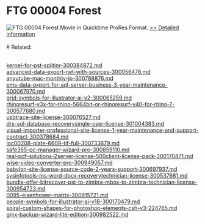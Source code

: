 # FTG 00004 Forest
![FTG 00004 Forest](https://mycommerce.akamaized.net/api/pimages/P300617844/BIG/300617844.JPG)
Movie in Quicktime ProRes Format.
[>> Detailed information](https://secure.shareit.com/shareit/product.html?productid=300617844&affiliateid=200057808)<br/><br/># Related:

<br />[kernel-for-pst-splitinr-300384872.md](https://github.com/downloadplanet/downloadplanet/blob/main/kernel-for-pst-splitinr-300384872.md)<br />[advanced-data-export-net-with-sources-300056476.md](https://github.com/downloadplanet/downloadplanet/blob/main/advanced-data-export-net-with-sources-300056476.md)<br />[anyutube-mac-monthly-jp-300788876.md](https://github.com/downloadplanet/downloadplanet/blob/main/anyutube-mac-monthly-jp-300788876.md)<br />[ems-data-export-for-sql-server-business-3-year-maintenance-300067970.md](https://github.com/downloadplanet/downloadplanet/blob/main/ems-data-export-for-sql-server-business-3-year-maintenance-300067970.md)<br />[grid-symbols-for-illustrator-ai-v2-300065259.md](https://github.com/downloadplanet/downloadplanet/blob/main/grid-symbols-for-illustrator-ai-v2-300065259.md)<br />[rhinoresurf-v3x-for-rhino-5664bit-or-rhinoresurf-v40-for-rhino-7-300577680.md](https://github.com/downloadplanet/downloadplanet/blob/main/rhinoresurf-v3x-for-rhino-5664bit-or-rhinoresurf-v40-for-rhino-7-300577680.md)<br />[usbtrace-site-license-300076527.md](https://github.com/downloadplanet/downloadplanet/blob/main/usbtrace-site-license-300076527.md)<br />[drs-sql-database-recoverysingle-user-license-301004383.md](https://github.com/downloadplanet/downloadplanet/blob/main/drs-sql-database-recoverysingle-user-license-301004383.md)<br />[visual-importer-professional-site-license-1-year-maintenance-and-support-contract-300378684.md](https://github.com/downloadplanet/downloadplanet/blob/main/visual-importer-professional-site-license-1-year-maintenance-and-support-contract-300378684.md)<br />[loc00208-plate-6609-tif-full-300733679.md](https://github.com/downloadplanet/downloadplanet/blob/main/loc00208-plate-6609-tif-full-300733679.md)<br />[safe365-pc-manager-wizard-pro-300859110.md](https://github.com/downloadplanet/downloadplanet/blob/main/safe365-pc-manager-wizard-pro-300859110.md)<br />[real-pdf-solutions-2server-license-500client-license-pack-300170471.md](https://github.com/downloadplanet/downloadplanet/blob/main/real-pdf-solutions-2server-license-500client-license-pack-300170471.md)<br />[wise-video-converter-pro-300949057.md](https://github.com/downloadplanet/downloadplanet/blob/main/wise-video-converter-pro-300949057.md)<br />[babylon-site-license-source-code-2-years-support-300697937.md](https://github.com/downloadplanet/downloadplanet/blob/main/babylon-site-license-source-code-2-years-support-300697937.md)<br />[sysinfotools-ms-word-docx-recoverytechnician-license-300537681.md](https://github.com/downloadplanet/downloadplanet/blob/main/sysinfotools-ms-word-docx-recoverytechnician-license-300537681.md)<br />[bundle-offer-bitrecover-pst-to-zimbra-mbox-to-zimbra-technician-license-300954723.md](https://github.com/downloadplanet/downloadplanet/blob/main/bundle-offer-bitrecover-pst-to-zimbra-mbox-to-zimbra-technician-license-300954723.md)<br />[0095-eisenhower-matrix-300915721.md](https://github.com/downloadplanet/downloadplanet/blob/main/0095-eisenhower-matrix-300915721.md)<br />[people-symbols-for-illustrator-ai-v18-300170479.md](https://github.com/downloadplanet/downloadplanet/blob/main/people-symbols-for-illustrator-ai-v18-300170479.md)<br />[spiral-custom-shapes-for-photoshop-elements-csh-v3-224765.md](https://github.com/downloadplanet/downloadplanet/blob/main/spiral-custom-shapes-for-photoshop-elements-csh-v3-224765.md)<br />[gmx-backup-wizard-lite-edition-300982522.md](https://github.com/downloadplanet/downloadplanet/blob/main/gmx-backup-wizard-lite-edition-300982522.md)